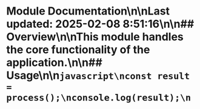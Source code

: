 # Module Documentation\n\nLast updated: 2025-02-08 8:51:16\n\n## Overview\n\nThis module handles the core functionality of the application.\n\n## Usage\n\n```javascript\nconst result = process();\nconsole.log(result);\n```
